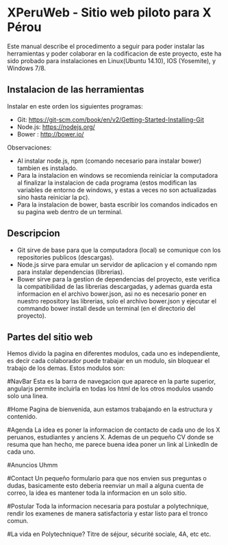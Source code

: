 # XPeruWeb - Sitio web piloto para X Pérou
Este manual describe el procedimento a seguir para poder instalar las herramientas y poder colaborar en la 
codificacion de este proyecto, este ha sido probado para instalaciones en Linux(Ubuntu 14.10), IOS (Yosemite), y Windows 7/8.
## Instalacion de las herramientas
Instalar en este orden los siguientes programas:

- Git: https://git-scm.com/book/en/v2/Getting-Started-Installing-Git
- Node.js: https://nodejs.org/
- Bower : http://bower.io/

Observaciones: 
- Al instalar node.js, npm (comando necesario para instalar bower) tambien es instalado.
- Para la instalacion en windows se recomienda reiniciar la computadora al finalizar la instalacion de cada programa (estos 
modifican las variables de entorno de windows, y estas a veces no son actualizadas sino hasta reiniciar la pc).
- Para la instalacion de bower, basta escribir los comandos indicados en su pagina web dentro de un terminal.

## Descripcion
- Git sirve de base para que la computadora (local) se comunique con los repositories publicos (descargas).
- Node.js sirve para emular un servidor de aplicacion y el comando npm para instalar dependencias (librerias).
- Bower sirve para la gestion de dependencias del proyecto, este verifica la compatibilidad de las librerias descargadas,
y ademas guarda esta informacion en el archivo bower.json, asi no es necesario poner en nuestro repository las librerias, solo
el archivo bower.json y ejecutar el commando bower install desde un terminal (en el directorio del proyecto).

## Partes del sitio web
Hemos divido la pagina en diferentes modulos, cada uno es independiente, es decir cada colaborador puede trabajar en un modulo, sin bloquear el trabajo de los demas. Estos modulos son:

#NavBar
Esta es la barra de navegacion que aparece en la parte superior, angularjs permite incluirla en todas los html de los otros modulos usando solo una linea.

#Home
Pagina de bienvenida, aun estamos trabajando en la estructura y contenido.

#Agenda
La idea es poner la informacion de contacto de cada uno de los X peruanos, estudiantes y anciens X. Ademas de un pequeño CV donde se resuma que han hecho, me parece buena idea poner un link al LinkedIn de cada uno.

#Anuncios
Uhmm

#Contact
Un pequeño formulario para que nos envien sus preguntas o dudas, basicamente esto deberia reenviar un mail a alguna cuenta de correo, la idea es mantener toda la informacion en un solo sitio.

#Postular
Toda la informacion necesaria para postular a polytechnique, rendir los examenes de manera satisfactoria y estar listo para el tronco comun.

#La vida en Polytechnique?
Titre de séjour, sécurité sociale, 4A, etc etc.
